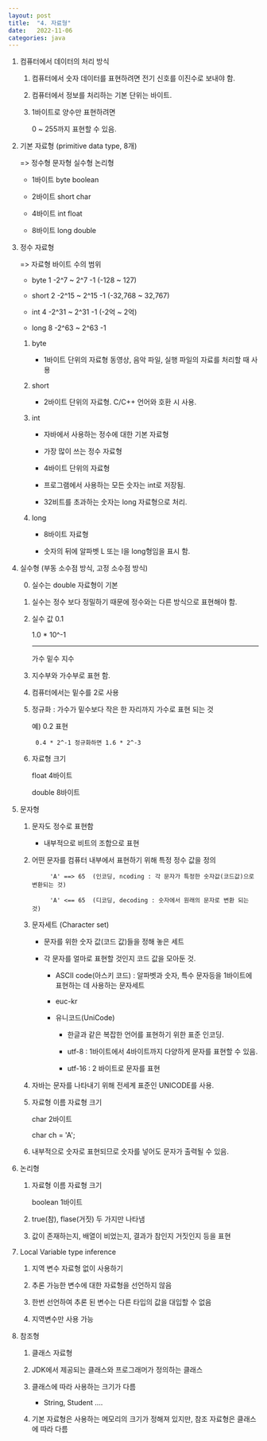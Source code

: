 ```yaml
---
layout: post
title:  "4. 자료형"
date:   2022-11-06
categories: java
---
```

1. 컴퓨터에서 데이터의 처리 방식

    1) 컴퓨터에서 숫자 데이터를 표현하려면 전기 신호를 이진수로 보내야 함.

    2) 컴퓨터에서 정보를 처리하는 기본 단위는 바이트.

    3) 1바이트로 양수만 표현하려면 

        0 ~ 255까지 표현할 수 있음.

2. 기본 자료형 (primitive data type, 8개)

    =>              정수형         문자형         실수형         논리형

    - 1바이트        byte                                       boolean

    - 2바이트        short         char

    - 4바이트        int                          float

    - 8바이트        long                         double

3. 정수 자료형

    => 자료형      바이트          수의 범위

    - byte          1          -2^7 ~ 2^7 -1 (-128 ~ 127)

    - short         2          -2^15 ~ 2^15 -1 (-32,768 ~ 32,767)

    - int           4          -2^31 ~ 2^31 -1 (-2억 ~ 2억)
    
    - long          8          -2^63 ~ 2^63 -1 

    1) byte

        - 1바이트 단위의 자료형 동영상, 음악 파일, 실행 파일의 자료를 처리할 때 사용
    
    2) short

        - 2바이트 단위의 자료형. C/C++ 언어와 호환 시 사용.
    
    3) int

        - 자바에서 사용하는 정수에 대한 기본 자료형

        - 가장 많이 쓰는 정수 자료형

        - 4바이트 단위의 자료형

        - 프로그램에서 사용하는 모든 숫자는 int로 저장됨.

        - 32비트를 초과하는 숫자는 long 자료형으로 처리.
    
    4) long

        - 8바이트 자료형

        - 숫자의 뒤에 알파벳 L 또는 l을 long형임을 표시 함.

4. 실수형 (부동 소수점 방식, 고정 소수점 방식)

    0) 실수는 double 자료형이 기본

    1) 실수는 정수 보다 정밀하기 때문에 정수와는 다른 방식으로 표현해야 함.

    2) 실수 값 0.1

        1.0 * 10^-1

        ---   -- ------

        가수  밑수  지수

    3) 지수부와 가수부로 표현 함.

    4) 컴퓨터에서는 밑수를 2로 사용

    5) 정규화 : 가수가 밑수보다 작은 한 자리까지 가수로 표현 되는 것

        예) 0.2 표현

            0.4 * 2^-1 정규화하면 1.6 * 2^-3

    6) 자료형           크기

        float         4바이트

        double        8바이트

5. 문자형

    1) 문자도 정수로 표현함

        - 내부적으로 비트의 조합으로 표현
        
    2) 어떤 문자를 컴퓨터 내부에서 표현하기 위해 특정 정수 값을 정의
    
                'A' ==> 65  (인코딩, ncoding : 각 문자가 특정한 숫자값(코드값)으로 변환되는 것)

                'A' <== 65  (디코딩, decoding : 숫자에서 원래의 문자로 변환 되는 것)

    3) 문자세트 (Character set)

        - 문자를 위한 숫자 값(코드 값)들을 정해 놓은 세트

        - 각 문자를 얼마로 표현할 것인지 코드 값을 모아둔 것.

            - ASCII code(아스키 코드) : 알파벳과 숫자, 특수 문자등을 1바이트에 표현하는 데 사용하는 문자세트

            - euc-kr

            - 유니코드(UniCode)

                - 한글과 같은 복잡한 언어를 표현하기 위한 표준 인코딩.

                - utf-8 : 1바이트에서 4바이트까지 다양하게 문자를 표현할 수 있음.

                - utf-16 : 2 바이트로 문자를 표현

    4) 자바는 문자를 나타내기 위해 전세계 표준인 UNICODE를 사용.

    5) 자료형 이름             자료형 크기

         char                   2바이트

         char ch = 'A';

    6) 내부적으로 숫자로 표현되므로 숫자를 넣어도 문자가 출력될 수 있음.

6. 논리형

    1) 자료형 이름             자료형 크기

        boolean                1바이트

    2) true(참), flase(거짓) 두 가지만 나타냄

    3) 값이 존재하는지, 배열이 비었는지, 결과가 참인지 거짓인지 등을 표현
     
7. Local Variable type inference

    1) 지역 변수 자료형 없이 사용하기

    2) 추론 가능한 변수에 대한 자료형을 선언하지 않음

    3) 한번 선언하여 추론 된 변수는 다른 타입의 값을 대입할 수 없음

    4) 지역변수만 사용 가능

8. 참조형

    1) 클래스 자료형

    2) JDK에서 제공되는 클래스와 프로그래머가 정의하는 클래스

    3) 클래스에 따라 사용하는 크기가 다름

        - String, Student ....

    4) 기본 자료형은 사용하는 메모리의 크기가 정해져 있지만, 참조 자료형은 클래스에 따라 다름
       